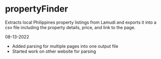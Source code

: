# propertyFinder

Extracts local Philippines property listings from Lamudi and exports it into a csv file including the property details, price, and link to the page.

08-13-2022
- Added parsing for multiple pages into one output file
- Started work on other website for parsing

